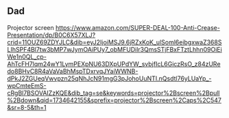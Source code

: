 
## Dad
Projector screen
https://www.amazon.com/SUPER-DEAL-100-Anti-Crease-Presentation/dp/B0C6X57XLJ?crid=11OUZ69ZDYJLC&dib=eyJ2IjoiMSJ9.6jRZxKoK_ulSoml6eibgxwaZ368SLIhSPF4Bl7tw3bMP7wJymOAiPUy7_obMFUDilr3QmsSTjFBxFTztLhhn09OiEiWe1n0QL_cp-AhTcFH7lqm24wY1LymPEXpNU63DXpUPdYW_svbjfIcL6GiczRsO_z84zURedo8BHvC8R4aVaVaBhMspTDxrvqJYaiWWNB-dPkJ2ZGUeqVwvpzn25qNhJcN91mgG3pJohoUuNTI.nQsdtl76yLUaYp_-wpCmteEmS-cRgBl7BSOVAIZzKQE&dib_tag=se&keywords=projector%2Bscreen%2Bpull%2Bdown&qid=1734642155&sprefix=projector%2Bscreen%2Caps%2C547&sr=8-5&th=1



